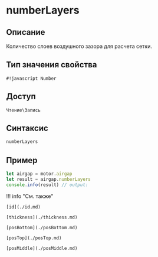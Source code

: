 # numberLayers

## Описание
Количество слоев воздушного зазора для расчета сетки.

## Тип значения свойства
`#!javascript Number`

## Доступ
`Чтение\Запись`

## Синтаксис
```javascript
numberLayers
```

## Пример
```javascript linenums="1"
let airgap = motor.airgap
let result = airgap.numberLayers
console.info(result) // output:
```

!!! info "См. также"

    [id](./id.md)

    [thickness](./thickness.md)

    [posBottom](./posBottom.md)

    [posTop](./posTop.md)

    [posMiddle](./posMiddle.md)
